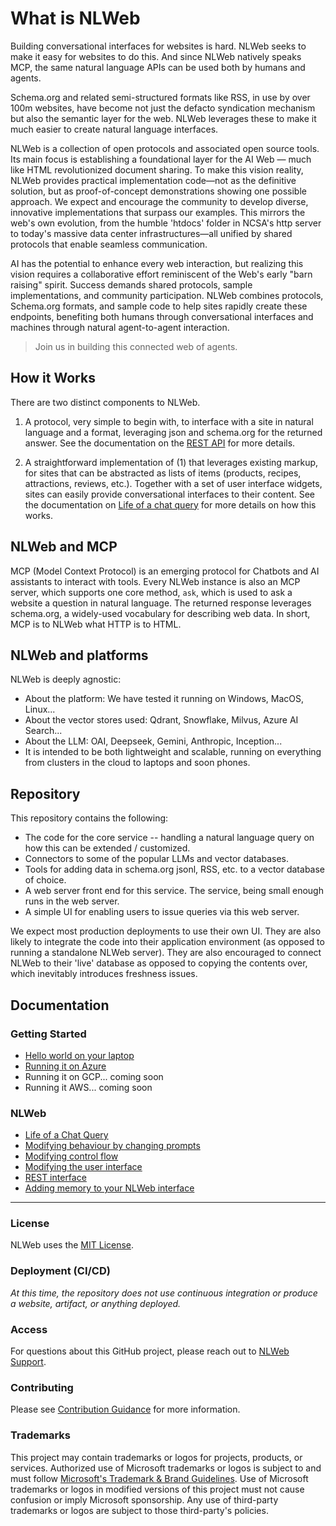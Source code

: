 # What is NLWeb

Building conversational interfaces for websites is hard. NLWeb seeks to make it easy for websites to do this. And since NLWeb natively speaks MCP, the same natural language APIs can be used both by humans and agents.

Schema.org and related semi-structured formats like RSS, in use by over 100m websites, have become not just the defacto syndication mechanism but also the semantic layer for the web. NLWeb leverages these to make it much easier to create natural language interfaces.

NLWeb is a collection of open protocols and associated open source tools. Its main focus is establishing a foundational layer for the AI Web — much like HTML revolutionized document sharing. To make this vision reality, NLWeb provides practical implementation code—not as the definitive solution, but as proof-of-concept demonstrations showing one possible approach. We expect and encourage the community to develop diverse, innovative implementations that surpass our examples. This mirrors the web's own evolution, from the humble 'htdocs' folder in NCSA's http server to today's massive data center infrastructures—all unified by shared protocols that enable seamless communication.

AI has the potential to enhance every web interaction, but realizing this vision requires a collaborative effort reminiscent of the Web's early "barn raising" spirit. Success demands shared protocols, sample implementations, and community participation. NLWeb combines protocols, Schema.org formats, and sample code to help sites rapidly create these endpoints, benefiting both humans through conversational interfaces and machines through natural agent-to-agent interaction.

> Join us in building this connected web of agents.

## How it Works

 There are two distinct components to NLWeb.

 1. A protocol, very simple to begin with, to interface with a site in natural
     language and a format, leveraging json and schema.org for the returned answer.
     See the documentation on the [REST API](/docs/nlweb-rest-api.md) for more details.

 2. A straightforward implementation of (1) that leverages existing markup, for
      sites that can be abstracted as lists of items (products, recipes, attractions,
      reviews, etc.). Together with a set of user interface widgets, sites can
      easily provide conversational interfaces to their content. See the documentation
      on [Life of a chat query](docs/life-of-a-chat-query.md) for more details on how this works.

## NLWeb and MCP

 MCP (Model Context Protocol) is an emerging protocol for Chatbots and AI assistants
 to interact with tools. Every NLWeb instance is also an MCP server, which supports one core method,
 <code>ask</code>, which is used to ask a website a question in natural language. The returned response
 leverages schema.org, a widely-used vocabulary for describing web data. In short, MCP is to NLWeb what HTTP is to HTML.

## NLWeb and platforms

NLWeb is deeply agnostic:

- About the platform: We have tested it running on Windows, MacOS, Linux...
- About the vector stores used: Qdrant, Snowflake, Milvus, Azure AI Search...
- About the LLM: OAI, Deepseek, Gemini, Anthropic, Inception...
- It is intended to be both lightweight and scalable, running on everything from clusters
  in the cloud to laptops and soon phones.

## Repository

This repository contains the following:

- The code for the core service -- handling a natural language query on how this can be extended / customized.
- Connectors to some of the popular LLMs and vector databases.
- Tools for adding data in schema.org jsonl, RSS, etc. to a vector database of choice.
- A web server front end for this service. The service, being small enough runs in the web server.
- A simple UI for enabling users to issue queries via this web server.

We expect most production deployments to use their own UI. They are also likely to integrate the code into their application environment (as opposed to running a standalone NLWeb server). They are also encouraged to connect NLWeb to their 'live' database as opposed to copying the contents over, which inevitably introduces freshness issues.

## Documentation

### Getting Started

- [Hello world on your laptop](docs/nlweb-hello-world.md)
- [Running it on Azure](docs/setup-azure.md)
- Running it on GCP... coming soon
- Running it AWS... coming soon

### NLWeb

- [Life of a Chat Query](docs/life-of-a-chat-query.md)
- [Modifying behaviour by changing prompts](docs/nlweb-prompts.md)
- [Modifying control flow](docs/nlweb-control-flow.md)
- [Modifying the user interface](/docs/user-interface.md)
- [REST interface](docs/nlweb-rest-api.md)
- [Adding memory to your NLWeb interface](/docs/nlweb-memory.md)

---

### License

NLWeb uses the [MIT License](LICENSE).

### Deployment (CI/CD)

_At this time, the repository does not use continuous integration or produce a website, artifact, or anything deployed._

### Access

For questions about this GitHub project, please reach out to [NLWeb Support](mailto:NLWebSup@microsoft.com).

### Contributing

Please see [Contribution Guidance](CONTRIBUTING.md) for more information.

### Trademarks

This project may contain trademarks or logos for projects, products, or services. Authorized use of Microsoft trademarks or logos is subject to and must follow [Microsoft's Trademark & Brand Guidelines](https://www.microsoft.com/en-us/legal/intellectualproperty/trademarks/usage/general). Use of Microsoft trademarks or logos in modified versions of this project must not cause confusion or imply Microsoft sponsorship. Any use of third-party trademarks or logos are subject to those third-party's policies.
